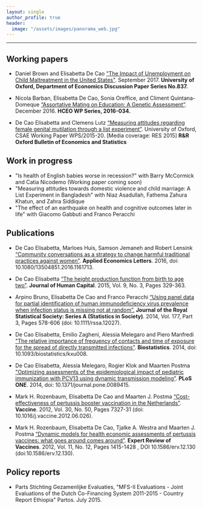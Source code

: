 ```yaml
---
layout: single
author_profile: true
header: 
  image: "/assets/images/panorama_web.jpg"
---
```


---
## Working papers
* Daniel Brown and Elisabetta De Cao ["The Impact of Unemployment on Child Maltreatment in the United States"](https://www.economics.ox.ac.uk/materials/working_papers/4546/837-brown--de-cao.pdf). September 2017. **University of Oxford, Department of Economics Discussion Paper Series No.837.** 

* Nicola Barban, Elisabetta De Cao, Sonia Oreffice, and Climent Quintana-Domeque [“Assortative Mating on Education: A Genetic Assessment”](https://hceconomics.uchicago.edu/research/working-paper/assortative-mating-genetic-assessment). December 2016. **HCEO WP Series, 2016-034.** 

* De Cao Elisabetta and Clemens Lutz [“Measuring attitudes regarding female genital mutilation through a list experiment”](https://www.csae.ox.ac.uk/workingpapers/pdfs/csae-wps-2015-20.pdf). University of Oxford, CSAE Working Paper WPS/2015-20. [Media coverage: RES 2015] **R&R Oxford Bulletin of Economics and Statistics**

## Work in progress
* "Is health of English babies worse in recession?" with Barry McCormick and Catia Nicodemo (Working paper coming soon)
* "Measuring attitudes towards domestic violence and child marriage: A List Experiment in Bangladesh" with Niaz Asadullah, Fathema Zahura Khatun, and Zahra Siddique
* "The effect of an earthquake on health and cognitive outcomes later in life" with Giacomo Gabbuti and Franco Peracchi 

## Publications
* De Cao Elisabetta, Marloes Huis, Samson Jemaneh and Robert Lensink [“Community conversations as a strategy to change harmful traditional practices against women”](http://www.tandfonline.com/doi/full/10.1080/13504851.2016.1161713). **Applied Economics Letters**. 2016, doi: 10.1080/13504851.2016.1161713. 

* De Cao Elisabetta [“The height production function from birth to age two”](http://www.journals.uchicago.edu/doi/abs/10.1086/682356). **Journal of Human Capital**. 2015, Vol. 9, No. 3, Pages 329-363.

* Arpino Bruno, Elisabetta De Cao and Franco Peracchi [“Using panel data for partial identification of human immunodeficiency virus prevalence when infection status is missing not at random”.](http://onlinelibrary.wiley.com/doi/10.1111/rssa.12027/abstract) **Journal of the Royal Statistical Society: Series A (Statistics in Society)**. 2014, Vol. 177, Part 3, Pages 578-606 (doi: 10.1111/rssa.12027).

* De Cao Elisabetta, Emilio Zagheni, Alessia Melegaro and Piero Manfredi ["The relative importance of frequency of contacts and time of exposure for the spread of directly transmitted infections”](https://academic.oup.com/biostatistics/article-lookup/doi/10.1093/biostatistics/kxu008). **Biostatistics**. 2014, doi: 10.1093/biostatistics/kxu008.

* De Cao Elisabetta, Alessia Melegaro, Rogier Klok and Maarten Postma ["Optimizing assessments of the epidemiological impact of pediatric immunization with PCV13 using dynamic transmission modeling”](http://journals.plos.org/plosone/article?id=10.1371/journal.pone.0089415). **PLoS ONE**. 2014, doi: 10.1371/journal.pone.0089415.

* Mark H. Rozenbaum, Elisabetta De Cao and Maarten J. Postma [“Cost-effectiveness of pertussis booster vaccination in the Netherlands”](https://linkinghub.elsevier.com/retrieve/pii/S0264-410X(12)00879-1). **Vaccine**. 2012, Vol. 30, No. 50, Pages 7327-31 (doi: 10.1016/j.vaccine.2012.06.026).

* Mark H. Rozenbaum, Elisabetta De Cao, Tjalke A. Westra and Maarten J. Postma [“Dynamic models for health economic assessments of pertussis vaccines: what goes around comes around”](http://www.tandfonline.com/doi/full/10.1586/erv.12.130). **Expert Review of Vaccines**. 2012, Vol. 11, No. 12, Pages 1415-1428 , DOI 10.1586/erv.12.130 (doi:10.1586/erv.12.130). 

## Policy reports

* Parts Stichting Gezamenlijke Evaluaties, "MFS-II Evaluations - Joint Evaluations of the Dutch Co-Financing System 2011-2015 - Country Report Ethiopia" Partos. July 2015.

